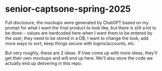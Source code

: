 # senior-captsone-spring-2025
Full disclosure, the mockups were generated by ChatGPT based on my prompt for what I want the final product to look like, but there is still a lot to be done-- values are hardcoded here when I want them to be entered by the user, they need to be stored in a DB, I want to change the look, add more ways to sort, keep things secure with logins/accounts, etc.

But very roughly, these are 2 ideas. If I/we come up with more ideas, they'll get their own mockups and will end up here. We'll also store the code we actually end up delivering in this repo.
